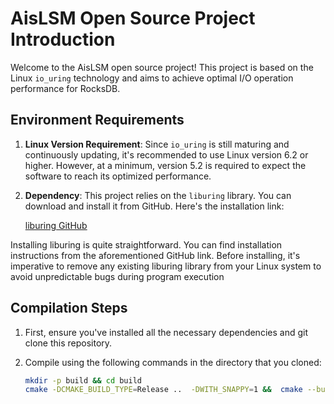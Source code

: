 # AisLSM Open Source Project Introduction

Welcome to the AisLSM open source project! This project is based on the Linux `io_uring` technology and aims to achieve optimal I/O operation performance for RocksDB. 

## Environment Requirements

1. **Linux Version Requirement**: Since `io_uring` is still maturing and continuously updating, it's recommended to use Linux version 6.2 or higher. However, at a minimum, version 5.2 is required to expect the software to reach its optimized performance.

2. **Dependency**: This project relies on the `liburing` library. You can download and install it from GitHub. Here's the installation link:

   [liburing GitHub](https://github.com/axboe/liburing)

  Installing liburing is quite straightforward. You can find installation instructions from the aforementioned GitHub link. Before installing, it's imperative to remove any existing liburing library from your Linux system to avoid unpredictable bugs during program execution

## Compilation Steps

1. First, ensure you've installed all the necessary dependencies and git clone this repository.

2. Compile using the following commands in the directory that you cloned:

   ```bash
   mkdir -p build && cd build
   cmake -DCMAKE_BUILD_TYPE=Release ..  -DWITH_SNAPPY=1 &&  cmake --build .

